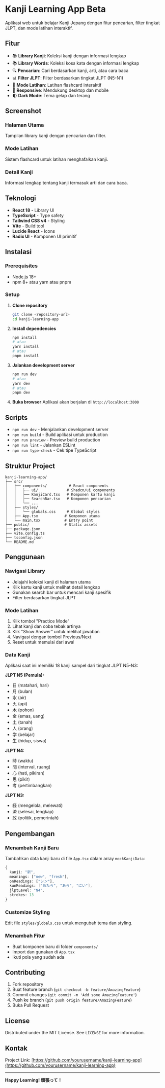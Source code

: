 # Kanji Learning App Beta

Aplikasi web untuk belajar Kanji Jepang dengan fitur pencarian, filter tingkat JLPT, dan mode latihan interaktif.

## Fitur

- 📚 **Library Kanji**: Koleksi kanji dengan informasi lengkap
- 📚 **Library Words**: Koleksi kosa kata dengan informasi lengkap
- 🔍 **Pencarian**: Cari berdasarkan kanji, arti, atau cara baca
- 📊 **Filter JLPT**: Filter berdasarkan tingkat JLPT (N5-N1)
- 🎯 **Mode Latihan**: Latihan flashcard interaktif
- 📱 **Responsive**: Mendukung desktop dan mobile
- 🌓 **Dark Mode**: Tema gelap dan terang

## Screenshot

### Halaman Utama
Tampilan library kanji dengan pencarian dan filter.

### Mode Latihan
Sistem flashcard untuk latihan menghafalkan kanji.

### Detail Kanji
Informasi lengkap tentang kanji termasuk arti dan cara baca.

## Teknologi

- **React 18** - Library UI
- **TypeScript** - Type safety
- **Tailwind CSS v4** - Styling
- **Vite** - Build tool
- **Lucide React** - Icons
- **Radix UI** - Komponen UI primitif

## Instalasi

### Prerequisites

- Node.js 18+ 
- npm 8+ atau yarn atau pnpm

### Setup

1. **Clone repository**
   ```bash
   git clone <repository-url>
   cd kanji-learning-app
   ```

2. **Install dependencies**
   ```bash
   npm install
   # atau
   yarn install
   # atau
   pnpm install
   ```

3. **Jalankan development server**
   ```bash
   npm run dev
   # atau
   yarn dev
   # atau
   pnpm dev
   ```

4. **Buka browser**
   Aplikasi akan berjalan di `http://localhost:3000`

## Scripts

- `npm run dev` - Menjalankan development server
- `npm run build` - Build aplikasi untuk production
- `npm run preview` - Preview build production
- `npm run lint` - Jalankan ESLint
- `npm run type-check` - Cek tipe TypeScript

## Struktur Project

```
kanji-learning-app/
├── src/
│   ├── components/          # React components
│   │   ├── ui/             # Shadcn/ui components
│   │   ├── KanjiCard.tsx   # Komponen kartu kanji
│   │   ├── SearchBar.tsx   # Komponen pencarian
│   │   └── ...
│   ├── styles/
│   │   └── globals.css     # Global styles
│   ├── App.tsx            # Komponen utama
│   └── main.tsx           # Entry point
├── public/                # Static assets
├── package.json
├── vite.config.ts
├── tsconfig.json
└── README.md
```

## Penggunaan

### Navigasi Library
- Jelajahi koleksi kanji di halaman utama
- Klik kartu kanji untuk melihat detail lengkap
- Gunakan search bar untuk mencari kanji spesifik
- Filter berdasarkan tingkat JLPT

### Mode Latihan
1. Klik tombol "Practice Mode"
2. Lihat kanji dan coba tebak artinya
3. Klik "Show Answer" untuk melihat jawaban
4. Navigasi dengan tombol Previous/Next
5. Reset untuk memulai dari awal

### Data Kanji
Aplikasi saat ini memiliki 18 kanji sampel dari tingkat JLPT N5-N3:

**JLPT N5 (Pemula):**
- 日 (matahari, hari)
- 月 (bulan)
- 水 (air)
- 火 (api)
- 木 (pohon)
- 金 (emas, uang)
- 土 (tanah)
- 人 (orang)
- 学 (belajar)
- 生 (hidup, siswa)

**JLPT N4:**
- 時 (waktu)
- 間 (interval, ruang)
- 心 (hati, pikiran)
- 思 (pikir)
- 考 (pertimbangkan)

**JLPT N3:**
- 経 (mengelola, melewati)
- 済 (selesai, lengkap)
- 政 (politik, pemerintah)

## Pengembangan

### Menambah Kanji Baru
Tambahkan data kanji baru di file `App.tsx` dalam array `mockKanjiData`:

```typescript
{
  kanji: "新",
  meanings: ["new", "fresh"],
  onReadings: ["シン"],
  kunReadings: ["あたら", "あら", "にい"],
  jlptLevel: "N4",
  strokes: 13
}
```

### Customize Styling
Edit file `styles/globals.css` untuk mengubah tema dan styling.

### Menambah Fitur
- Buat komponen baru di folder `components/`
- Import dan gunakan di `App.tsx`
- Ikuti pola yang sudah ada

## Contributing

1. Fork repository
2. Buat feature branch (`git checkout -b feature/AmazingFeature`)
3. Commit changes (`git commit -m 'Add some AmazingFeature'`)
4. Push ke branch (`git push origin feature/AmazingFeature`)
5. Buka Pull Request

## License

Distributed under the MIT License. See `LICENSE` for more information.

## Kontak

Project Link: [https://github.com/yourusername/kanji-learning-app](https://github.com/yourusername/kanji-learning-app)

---

**Happy Learning! 頑張って！**
